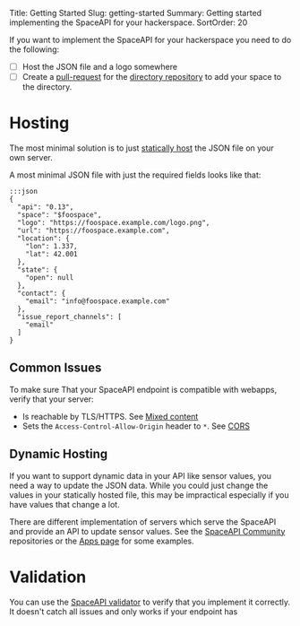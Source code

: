 Title: Getting Started
Slug: getting-started
Summary: Getting started implementing the SpaceAPI for your hackerspace.
SortOrder: 20

If you want to implement the SpaceAPI for your hackerspace you need to do the
following:

 - [ ] Host the JSON file and a logo somewhere
 - [ ] Create a
   [pull-request](https://help.github.com/en/articles/creating-a-pull-request)
   for the [directory repository](https://github.com/spaceapi/directory) to add
   your space to the directory.

# Hosting

The most minimal solution is to just [statically
host](https://en.wikipedia.org/wiki/Static_web_page) the JSON file on your own
server.

A most minimal JSON file with just the required fields looks like that:

    :::json
    {
      "api": "0.13",
      "space": "$foospace",
      "logo": "https://foospace.example.com/logo.png",
      "url": "https://foospace.example.com",
      "location": {
        "lon": 1.337,
        "lat": 42.001
      },
      "state": {
        "open": null
      },
      "contact": {
        "email": "info@foospace.example.com"
      },
      "issue_report_channels": [
        "email"
      ]
    }

## Common Issues

To make sure That your SpaceAPI endpoint is compatible with webapps, verify
that your server:

 * Is reachable by TLS/HTTPS. See [Mixed
   content](https://developer.mozilla.org/en-US/docs/Web/Security/Mixed_content)
 * Sets the `Access-Control-Allow-Origin` header to `*`. See
   [CORS](https://developer.mozilla.org/en-US/docs/Web/HTTP/CORS)


## Dynamic Hosting

If you want to support dynamic data in your API like sensor values, you need a
way to update the JSON data. While you could just change the values in your
statically hosted file, this may be impractical especially if you have values
that change a lot.

There are different implementation of servers which serve the SpaceAPI and
provide an API to update sensor values. See the [SpaceAPI
Community](https://github.com/spaceapi-community/) repositories or the [Apps
page](./apps.html) for some examples.


# Validation

You can use the [SpaceAPI validator](https://spaceapi.io/pages/validator.html)
to verify that you implement it correctly. It doesn't catch all issues and only
works if your endpoint has
